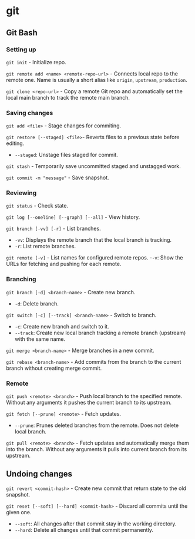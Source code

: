 # git

## Git Bash

### Setting up

`git init` - Initialize repo.

`git remote add <name> <remote-repo-url>` - Connects local repo to the remote one. Name is usually a short alias like `origin`, `upstream`, `production`.

`git clone <repo-url>` - Copy a remote Git repo and automatically set the local main branch to track the remote main branch.

### Saving changes

`git add <file>` - Stage changes for commiting.

`git restore [--staged] <file>`- Reverts files to a previous state before editing.
- `--staged`: Unstage files staged for commit.

`git stash` - Temporarily save uncommitted staged and unstagged work.

`git commit -m "message"` - Save snapshot.

### Reviewing

`git status` - Check state.

`git log [--oneline] [--graph] [--all]` - View history.

`git branch [-vv] [-r]` - List branches.  
- `-vv`: Displays the remote branch that the local branch is tracking.  
- `-r`: List remote branches.

`git remote [-v]` - List names for configured remote repos.
-`-v`: Show the URLs for fetching and pushing for each remote.


### Branching

`git branch [-d] <branch-name>` - Create new branch.
- `-d`: Delete branch.

`git switch [-c] [--track] <branch-name>` - Switch to branch.
- `-c`: Create new branch and switch to it.
- `--track`: Create new local branch tracking a remote branch (upstream) with the same name.

`git merge <branch-name>` - Merge branches in a new commit.

`git rebase <branch-name>` - Add commits from the branch to the current branch without creating merge commit.

### Remote

`git push <remote> <branch>` - Push local branch to the specified remote. Without any arguments it pushes the current branch to its upstream.

`git fetch [--prune] <remote>` - Fetch updates.
- `--prune`: Prunes deleted branches from the remote. Does not delete local branch.

`git pull <remote> <branch>` - Fetch updates and automatically merge them into the branch. Without any arguments it pulls into current branch from its upstream.

## Undoing changes

`git revert <commit-hash>` - Create new commit that return state to the old snapshot.

`git reset [--soft] [--hard] <commit-hash>` - Discard all commits until the given one.
- `--soft`: All changes after that commit stay in the working directory.
- `--hard`: Delete all changes until that commit permanently.